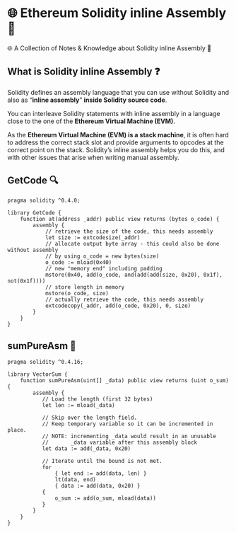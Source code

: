 # 🌐 Ethereum Solidity inline Assembly 🔧
🌐 A Collection of Notes & Knowledge about Solidity inline Assembly 🔧

##  What is Solidity inline Assembly ❓
Solidity defines an assembly language that you can use without Solidity and also as “**inline assembly**” **inside Solidity source code**. 

You can interleave Solidity statements with inline assembly in a language close to the one of the **Ethereum Virtual Machine (EVM)**.

As the **Ethereum Virtual Machine (EVM) is a stack machine**, it is often hard to address the correct stack slot and provide arguments to opcodes at the correct point on the stack. Solidity’s inline assembly helps you do this, and with other issues that arise when writing manual assembly.
## GetCode 🔍
```
pragma solidity ^0.4.0;

library GetCode {
    function at(address _addr) public view returns (bytes o_code) {
        assembly {
            // retrieve the size of the code, this needs assembly
            let size := extcodesize(_addr)
            // allocate output byte array - this could also be done without assembly
            // by using o_code = new bytes(size)
            o_code := mload(0x40)
            // new "memory end" including padding
            mstore(0x40, add(o_code, and(add(add(size, 0x20), 0x1f), not(0x1f))))
            // store length in memory
            mstore(o_code, size)
            // actually retrieve the code, this needs assembly
            extcodecopy(_addr, add(o_code, 0x20), 0, size)
        }
    }
}
```
## sumPureAsm 🔧
```
pragma solidity ^0.4.16;

library VectorSum {
    function sumPureAsm(uint[] _data) public view returns (uint o_sum) {
        assembly {
           // Load the length (first 32 bytes)
           let len := mload(_data)

           // Skip over the length field.
           // Keep temporary variable so it can be incremented in place.
           // NOTE: incrementing _data would result in an unusable
           //       _data variable after this assembly block
           let data := add(_data, 0x20)

           // Iterate until the bound is not met.
           for
               { let end := add(data, len) }
               lt(data, end)
               { data := add(data, 0x20) }
           {
               o_sum := add(o_sum, mload(data))
           }
        }
    }
}
```
